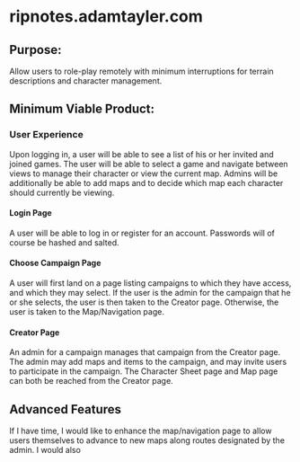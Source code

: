 # ripnotes.adamtayler.com

## Purpose:
Allow users to role-play remotely with minimum interruptions for terrain descriptions and character management.

## Minimum Viable Product:
### User Experience
Upon logging in, a user will be able to see a list of his or her invited and joined games. The user will be able to select a game and navigate between views to manage their character or view the current map. Admins will be additionally be able to add maps and to decide which map each character should currently be viewing.

#### **Login Page**
A user will be able to log in or register for an account. Passwords will of course be hashed and salted.

#### Choose Campaign Page
A user will first land on a page listing campaigns to which they have access, and which they may select. If the user is the admin for the campaign that he or she selects, the user is then taken to the Creator page. Otherwise, the user is taken to the Map/Navigation page.

#### Creator Page
An admin for a campaign manages that campaign from the Creator page. The admin may add maps and items to the campaign, and may invite users to participate in the campaign. The Character Sheet page and Map page can both be reached from the Creator page.



## Advanced Features
If I have time, I would like to enhance the map/navigation page to allow users themselves to advance to new maps along routes designated by the admin. I would also 
